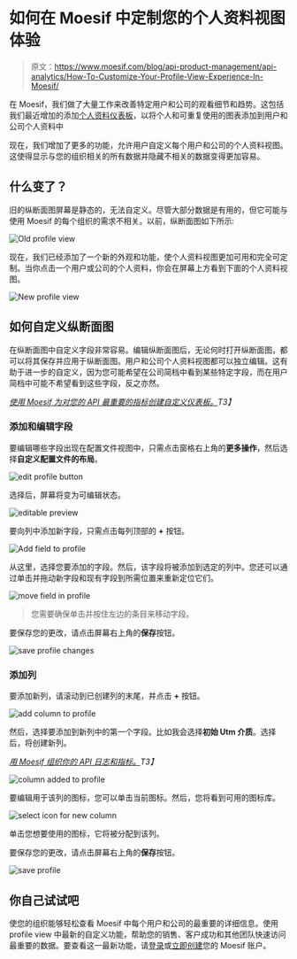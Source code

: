 # 如何在 Moesif 中定制您的个人资料视图体验

> 原文：<https://www.moesif.com/blog/api-product-management/api-analytics/How-To-Customize-Your-Profile-View-Experience-In-Moesif/>

在 Moesif，我们做了大量工作来改善特定用户和公司的观看细节和趋势。这包括我们最近增加的添加[个人资料仪表板](https://www.moesif.com/blog/api-product-management/api-analytics/Introducing-Profile-Dashboards/?utm_campaign=Int-site&utm_source=blog&utm_medium=body-cta&utm_term=profile-dash-custom)，以将个人和可重复使用的图表添加到用户和公司个人资料中

现在，我们增加了更多的功能，允许用户自定义每个用户和公司的个人资料视图。这使得显示与您的组织相关的所有数据并隐藏不相关的数据变得更加容易。

## 什么变了？

旧的纵断面图屏幕是静态的，无法自定义。尽管大部分数据是有用的，但它可能与使用 Moesif 的每个组织的需求不相关。以前，纵断面图如下所示:

![Old profile view](img/7b47d6f8cf3daaf0e37b31987aaedd8a.png)

现在，我们已经添加了一个新的外观和功能，使个人资料视图更加可用和完全可定制。当你点击一个用户或公司的个人资料，你会在屏幕上方看到下面的个人资料视图。

![New profile view](img/84bdf44404c9c17cb3890a1a1cb4bbb6.png)

## 如何自定义纵断面图

在纵断面图中自定义字段非常容易。编辑纵断面图后，无论何时打开纵断面图，都可以将其保存并应用于纵断面图。用户和公司个人资料视图都可以独立编辑。这有助于进一步的自定义，因为您可能希望在公司简档中看到某些特定字段，而在用户简档中可能不希望看到这些字段，反之亦然。

*[使用 Moesif 为对您的 API 最重要的指标创建自定义仪表板。](https://www.moesif.com/features/api-dashboards?utm_campaign=Int-site&utm_source=blog&utm_medium=body-cta&utm_term=profile-dash-custom)T3】*

### 添加和编辑字段

要编辑哪些字段出现在配置文件视图中，只需点击窗格右上角的**更多操作**，然后选择**自定义配置文件的布局**。

![edit profile button](img/edc7d6ec048b60fde4dac0120d4bfc08.png)

选择后，屏幕将变为可编辑状态。

![editable preview](img/95042dd7ac2e84626a2a64e77652823f.png)

要向列中添加新字段，只需点击每列顶部的 **+** 按钮。

![Add field to profile](img/7b3585eeaae6d79b5bbfbef611ab4ed0.png)

从这里，选择您要添加的字段。然后，该字段将被添加到选定的列中。您还可以通过单击并拖动新字段和现有字段到所需位置来重新定位它们。

![move field in profile](img/87a45f1da6c6296a907b0f32416cbcf6.png)

> 您需要确保单击并按住左边的条目来移动字段。

要保存您的更改，请点击屏幕右上角的**保存**按钮。

![save profile changes](img/38901c3c9f3125c48ebf29555061afde.png)

### 添加列

要添加新列，请滚动到已创建列的末尾，并点击 **+** 按钮。

![add column to profile](img/21366ba5e7caade7fd518e0369438e25.png)

然后，选择要添加到新列中的第一个字段。比如我会选择**初始 Utm 介质**。选择后，将创建新列。

*[用 Moesif 组织你的 API 日志和指标。](https://www.moesif.com/features/api-logs?utm_campaign=Int-site&utm_source=blog&utm_medium=body-cta&utm_term=profile-dash-custom)T3】*

![column added to profile](img/79c23ca3a63a5658c9b906e77dbe9777.png)

要编辑用于该列的图标，您可以单击当前图标。然后，您将看到可用的图标库。

![select icon for new column](img/03ecb23865148c8768f5dfc30a2e8ea5.png)

单击您想要使用的图标，它将被分配到该列。

要保存您的更改，请点击屏幕右上角的**保存**按钮。

![save profile](img/38901c3c9f3125c48ebf29555061afde.png)

## 你自己试试吧

使您的组织能够轻松查看 Moesif 中每个用户和公司的最重要的详细信息。使用 profile view 中最新的自定义功能，帮助您的销售、客户成功和其他团队快速访问最重要的数据。要查看这一最新功能，请[登录](https://www.moesif.com/wrap?utm_campaign=Int-site&utm_source=blog&utm_medium=body-cta&utm_term=profile-dash-custom)或[立即创建](https://www.moesif.com/signup?utm_campaign=Int-site&utm_source=blog&utm_medium=body-cta&utm_term=profile-dash-custom)您的 Moesif 账户。